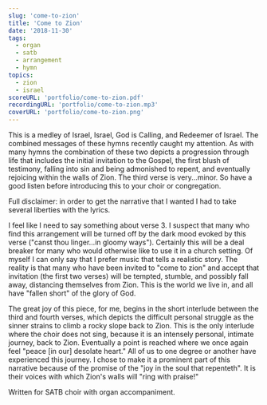 ```yaml
---
slug: 'come-to-zion'
title: 'Come to Zion'
date: '2018-11-30'
tags:
  - organ
  - satb
  - arrangement
  - hymn
topics:
  - zion
  - israel
scoreURL: 'portfolio/come-to-zion.pdf'
recordingURL: 'portfolio/come-to-zion.mp3'
coverURL: 'portfolio/come-to-zion.png'
---
```


This is a medley of Israel, Israel, God is Calling, and Redeemer of Israel. The combined messages of these hymns recently caught my attention. As with many hymns the combination of these two depicts a progression through life that includes the initial invitation to the Gospel, the first blush of testimony, falling into sin and being admonished to repent, and eventually rejoicing within the walls of Zion. The third verse is very...minor. So have a good listen before introducing this to your choir or congregation.

Full disclaimer: in order to get the narrative that I wanted I had to take several liberties with the lyrics.

I feel like I need to say something about verse 3. I suspect that many who find this arrangement will be turned off by the dark mood evoked by this verse ("canst thou linger...in gloomy ways"). Certainly this will be a deal breaker for many who would otherwise like to use it in a church setting. Of myself I can only say that I prefer music that tells a realistic story. The reality is that many who have been invited to "come to zion" and accept that invitation (the first two verses) will be tempted, stumble, and possibly fall away, distancing themselves from Zion. This is the world we live in, and all have "fallen short" of the glory of God.

The great joy of this piece, for me, begins in the short interlude between the third and fourth verses, which depicts the difficult personal struggle as the sinner strains to climb a rocky slope back to Zion. This is the only interlude where the choir does not sing, because it is an intensely personal, intimate journey, back to Zion. Eventually a point is reached where we once again feel "peace [in our] desolate heart." All of us to one degree or another have experienced this journey. I chose to make it a prominent part of this narrative because of the promise of the "joy in the soul that repenteth". It is their voices with which Zion's walls will "ring with praise!"

Written for SATB choir with organ accompaniment.
